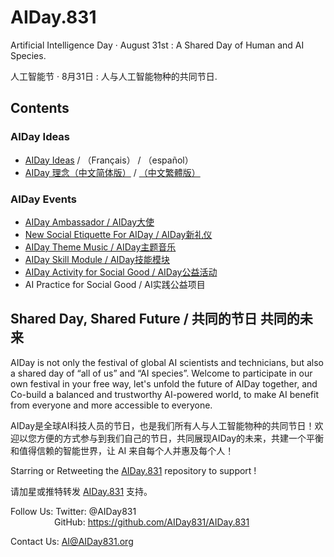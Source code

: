 # AIDay.831
Artificial Intelligence Day · August 31st :  A Shared Day of Human and AI Species.

人工智能节 · 8月31日 :  人与人工智能物种的共同节日.

## Contents

### AIDay Ideas
<ul>
<li><a href="/AIDay.Ideas_EN.md">AIDay Ideas</a>  / （Français） / （español）</li>
<li><a href="/AIDay.Ideas_CHS.md">AIDay 理念（中文简体版）</a> / <a href="/AIDay.Ideas_CHT.md">（中文繁體版）</a></li>
</ul>

### AIDay Events

<ul>
<li><a href="/AIDay.Ambassador.md">AIDay Ambassador / AIDay大使</a></li>
<li><a href="/New.Social.Etiquette.md">New Social Etiquette For AIDay / AIDay新礼仪</a></li>
<li><a href="https://github.com/AIDay831/AIDay.Music">AIDay Theme Music / AIDay主题音乐</a></li>
<li><a href="https://github.com/AIDay831/AIDay.Skills">AIDay Skill Module / AIDay技能模块</a></li>
<li><a href="/AIDay.Activity.md">AIDay Activity for Social Good / AIDay公益活动</a></li>
<li>AI Practice for Social Good / AI实践公益项目</li>
</ul>

## Shared Day, Shared Future / 共同的节日  共同的未来
AIDay is not only the festival of global  AI scientists and technicians, but also a shared day of “all of us” and “AI species”. 
Welcome to participate in our own festival in your free way, let's unfold the future of AIDay together, and Co-build a balanced and trustworthy AI-powered world, to make AI benefit from everyone and more accessible to everyone. 

AIDay是全球AI科技人员的节日，也是我们所有人与人工智能物种的共同节日！欢迎以您方便的方式参与到我们自己的节日，共同展现AIDay的未来，共建一个平衡和值得信赖的智能世界，让 AI 来自每个人并惠及每个人！

Starring or Retweeting the <a href="https://github.com/AIDay831/AIDay.831">AIDay.831</a> repository to support !

请加星或推特转发 <a href="https://github.com/AIDay831/AIDay.831">AIDay.831</a> 支持。
 
Follow Us:  Twitter:  @AIDay831 <br/>
&emsp;&emsp;&emsp;&emsp;&emsp;GitHub:  https://github.com/AIDay831/AIDay.831
           
Contact Us:  AI@AIDay831.org


